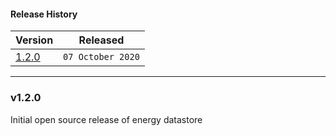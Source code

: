 #### Release History

| Version | Released |
| --- | --- |
| [1.2.0](#v120) | `07 October 2020` |

---

### v1.2.0

Initial open source release of energy datastore

